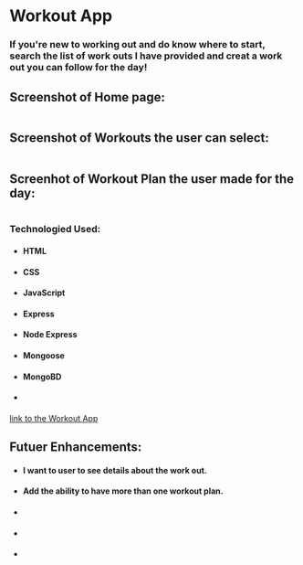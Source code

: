 # Workout App

### If you're new to working out and do know where to start, search the list of work outs I have provided and creat a work out you can follow for the day!

## Screenshot of Home page:
<img src="">

## Screenshot of Workouts the user can select:

<img src="">

## Screenhot of Workout Plan the user made for the day:

<img src="">

### Technologied Used:
- #### HTML
- #### CSS
- #### JavaScript
- #### Express
- #### Node Express
- #### Mongoose
- #### MongoBD
- #### 

[link to the Workout App]()

## Futuer Enhancements:

- #### I want to user to see details about the work out.  
- #### Add the ability to have more than one workout plan.
- #### 
- #### 
- #### 